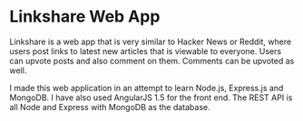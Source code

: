 # Linkshare Web App

Linkshare is a web app that is very similar to Hacker News or Reddit, where users post links to latest new articles that is
viewable to everyone. Users can upvote posts and also comment on them. Comments can be upvoted as well.

I made this web application in an attempt to learn Node.js, Express.js and MongoDB. I have also used AngularJS 1.5 for
the front end. The REST API is all Node and Express with MongoDB as the database.